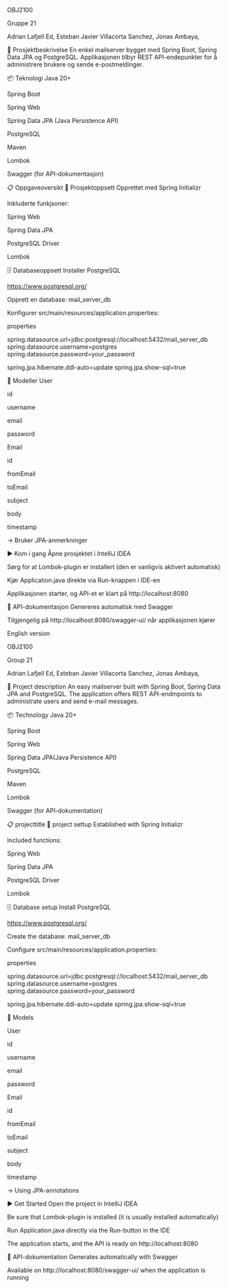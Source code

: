 OBJ2100

Gruppe 21

Adrian Lafjell Ed, Esteban Javier Villacorta Sanchez, Jonas Ambaya,

📖 Prosjektbeskrivelse
En enkel mailserver bygget med Spring Boot, Spring Data JPA og PostgreSQL. Applikasjonen tilbyr REST API-endepunkter for å administrere brukere og sende e-postmeldinger.

📦 Teknologi
Java 20+

Spring Boot

Spring Web

Spring Data JPA (Java Persistence API)

PostgreSQL

Maven

Lombok

Swagger (for API-dokumentasjon)

📋 Oppgaveoversikt
📁 Prosjektoppsett
Opprettet med Spring Initializr

Inkluderte funkjsoner:

Spring Web

Spring Data JPA 

PostgreSQL Driver

Lombok

🗄️ Databaseoppsett
Installer PostgreSQL

https://www.postgresql.org/

Opprett en database: mail_server_db

Konfigurer src/main/resources/application.properties:

properties

spring.datasource.url=jdbc:postgresql://localhost:5432/mail_server_db
spring.datasource.username=postgres
spring.datasource.password=your_password

spring.jpa.hibernate.ddl-auto=update
spring.jpa.show-sql=true


📝 Modeller
User

id

username

email

password

Email

id

fromEmail

toEmail

subject

body

timestamp

→ Bruker JPA-anmerkninger

▶️ Kom i gang
Åpne prosjektet i IntelliJ IDEA

Sørg for at Lombok-plugin er installert (den er vanligvis aktivert automatisk)

Kjør Application.java direkte via Run-knappen i IDE-en

Applikasjonen starter, og API-et er klart på http://localhost:8080


📑 API-dokumentasjon
Genereres automatisk med Swagger

Tilgjengelig på http://localhost:8080/swagger-ui/ når applikasjonen kjører



English version

OBJ2100

Group 21

Adrian Lafjell Ed, Esteban Javier Villacorta Sanchez, Jonas Ambaya,

📖 Project description
An easy mailserver built with Spring Boot, Spring Data JPA and PostgreSQL. The application offers REST API-endmpoints to administrate users and send e-mail messages.

📦 Technology
Java 20+

Spring Boot

Spring Web

Spring Data JPA(Java Persistence API)

PostgreSQL

Maven

Lombok

Swagger (for API-dokumentation)

📋 projecttitle
📁 project settup
Established with Spring Initializr

Included functions:

Spring Web

Spring Data JPA 

PostgreSQL Driver

Lombok

🗄️ Database setup
Install PostgreSQL

https://www.postgresql.org/

Create the database: mail_server_db

Configure src/main/resources/application.properties:

properties

spring.datasource.url=jdbc:postgresql://localhost:5432/mail_server_db
spring.datasource.username=postgres
spring.datasource.password=your_password

spring.jpa.hibernate.ddl-auto=update
spring.jpa.show-sql=true


📝 Models

User

id

username

email

password

Email

id

fromEmail

toEmail

subject

body

timestamp

→ Using JPA-annotations

▶️ Get Started
Open the project in IntelliJ IDEA

Be sure that Lombok-plugin is installed (it is usually installed automatically)

Run Application.java directly via the Run-button in the IDE

The application starts, and the API is ready on http://localhost:8080


📑 API-dokumentation
Generates automatically with Swagger

Avaliable on http://localhost:8080/swagger-ui/ when the application is running
